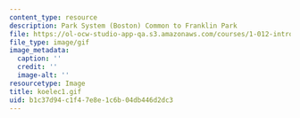 ```yaml
---
content_type: resource
description: Park System (Boston) Common to Franklin Park
file: https://ol-ocw-studio-app-qa.s3.amazonaws.com/courses/1-012-introduction-to-civil-engineering-design-spring-2002/b1c37d94c1f47e8e1c6b04db446d2dc3_koelec1.gif
file_type: image/gif
image_metadata:
  caption: ''
  credit: ''
  image-alt: ''
resourcetype: Image
title: koelec1.gif
uid: b1c37d94-c1f4-7e8e-1c6b-04db446d2dc3
---
```

